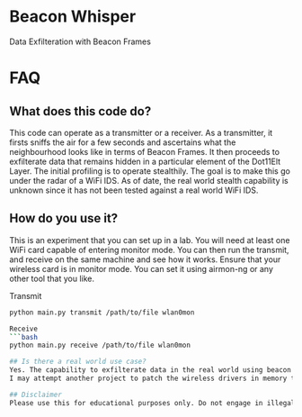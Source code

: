# Beacon Whisper
Data Exfilteration with Beacon Frames 

# FAQ

## What does this code do?
This code can operate as a transmitter or a receiver. As a transmitter, it firsts sniffs the air for a few seconds and ascertains what the neighbourhood looks like in terms of Beacon Frames.
It then proceeds to exfilterate data that remains hidden in a particular element of the Dot11Elt Layer. The initial profiling is to operate stealthily. The goal is to make this go under the radar of a WiFi IDS. As of date, the real world stealth capability is unknown since it has not been tested against a real world WiFi IDS. 

## How do you use it?
This is an experiment that you can set up in a lab. You will need at least one WiFi card capable of entering monitor mode. You can then run the transmit, and receive on the same machine and see how it works.
Ensure that your wireless card is in monitor mode. You can set it using airmon-ng or any other tool that you like. 

Transmit 
```bash
python main.py transmit /path/to/file wlan0mon

Receive
```bash
python main.py receive /path/to/file wlan0mon

## Is there a real world use case?
Yes. The capability to exfilterate data in the real world using beacon frames will likely take on the form of the transmitter component being embedded in malware. How to get the malware onto the system, and how to put the infected systems Wireless card into monitor mode is beyond the scope of this project.
I may attempt another project to patch the wireless drivers in memory to enable monitor mode on select chipsets, but for now this is it. 

## Disclaimer
Please use this for educational purposes only. Do not engage in illegal or unethical activities....ever. 
